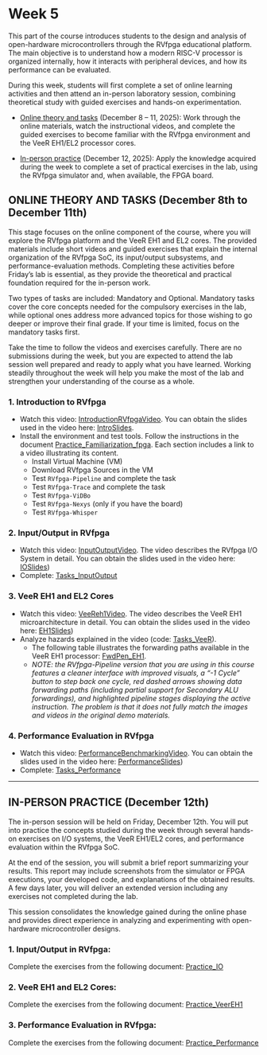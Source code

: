 # Week 5

This part of the course introduces students to the design and analysis of open-hardware microcontrollers through the RVfpga educational platform. The main objective is to understand how a modern RISC-V processor is organized internally, how it interacts with peripheral devices, and how its performance can be evaluated.

During this week, students will first complete a set of online learning activities and then attend an in-person laboratory session, combining theoretical study with guided exercises and hands-on experimentation.

- [Online theory and tasks](https://github.com/artecs-group/RVfpga-sim-addons/blob/main/Design_Microcontrollers_Open_Hardware_25-26/Week5/README.md#online-theory-and-tasks-december-8th-to-december-11th) (December 8 – 11, 2025): Work through the online materials, watch the instructional videos, and complete the guided exercises to become familiar with the RVfpga environment and the VeeR EH1/EL2 processor cores.

- [In-person practice](https://github.com/artecs-group/RVfpga-sim-addons/blob/main/Design_Microcontrollers_Open_Hardware_25-26/Week5/README.md#in-person-practice-december-12th) (December 12, 2025): Apply the knowledge acquired during the week to complete a set of practical exercises in the lab, using the RVfpga simulator and, when available, the FPGA board.

## ONLINE THEORY AND TASKS (December 8th to December 11th)

This stage focuses on the online component of the course, where you will explore the RVfpga platform and the VeeR EH1 and EL2 cores. The provided materials include short videos and guided exercises that explain the internal organization of the RVfpga SoC, its input/output subsystems, and performance-evaluation methods. Completing these activities before Friday’s lab is essential, as they provide the theoretical and practical foundation required for the in-person work.

Two types of tasks are included: Mandatory and Optional. Mandatory tasks cover the core concepts needed for the compulsory exercises in the lab, while optional ones address more advanced topics for those wishing to go deeper or improve their final grade. If your time is limited, focus on the mandatory tasks first.

Take the time to follow the videos and exercises carefully. There are no submissions during the week, but you are expected to attend the lab session well prepared and ready to apply what you have learned. Working steadily throughout the week will help you make the most of the lab and strengthen your understanding of the course as a whole.

### 1. **Introduction to RVfpga**
  - Watch this video: [IntroductionRVfpgaVideo](https://www.youtube.com/watch?v=sc_Jn0XSkNw). You can obtain the slides used in the video here: [IntroSlides](https://drive.google.com/file/d/17Kid-KSDqPOPoEudiWhcuOdUChYpkcbp/view?usp=drive_link).
  - Install the environment and test tools. Follow the instructions in the document [Practice_Familiarization_fpga](https://drive.google.com/file/d/1vdLf39U89q38gmLuodo7nZkctRqeAiyO/view?usp=drive_link). Each section includes a link to a video illustrating its content.
    - Install Virtual Machine (VM)
    - Download RVfpga Sources in the VM
    - Test `RVfpga-Pipeline` and complete the task
    - Test `RVfpga-Trace` and complete the task
    - Test `RVfpga-ViDBo`
    - Test `RVfpga-Nexys` (only if you have the board)
    - Test `RVfpga-Whisper`

### 2. **Input/Output in RVfpga**
  - Watch this video: [InputOutputVideo](https://www.youtube.com/watch?v=8fK-CoEbo0Y). The video describes the RVfpga I/O System in detail. You can obtain the slides used in the video here: [IOSlides](https://drive.google.com/file/d/1-Kav6TLV5xBURQYfZfRP3yzWUq_Qp7eV/view?usp=drive_link))
  - Complete: [Tasks_InputOutput](https://drive.google.com/file/d/1FX5Fr63ecMRLswCPk606GWZr7z65b1Fp/view?usp=drive_link)

### 3. **VeeR EH1 and EL2 Cores**
  - Watch this video: [VeeReh1Video](https://youtu.be/xVnB6OM00cE?si=0HW333O-oPOXUDZG). The video describes the VeeR EH1 microarchitecture in detail. You can obtain the slides used in the video here: [EH1Slides](https://drive.google.com/file/d/1kIMQY3u5jZB7cAktFPqIHSpHAuruENAM/view?usp=drive_link))
  - Analyze hazards explained in the video (code: [Tasks_VeeR](https://drive.google.com/file/d/1NSOsgaQnFWfeKJbu6r6319T3zq0wzgf-/view?usp=sharing)).
      - The following table illustrates the forwarding paths available in the VeeR EH1 processor: [FwdPen_EH1](https://drive.google.com/file/d/1owNZUEw-2AZw2-El_mBu4-WpZ1HhYVNo/view?usp=sharing).
      - *NOTE: the RVfpga-Pipeline version that you are using in this course features a cleaner interface with improved visuals, a “-1 Cycle” button to step back one cycle, red dashed arrows showing data forwarding paths (including partial support for Secondary ALU forwardings), and highlighted pipeline stages displaying the active instruction. The problem is that it does not fully match the images and videos in the original demo materials.*

### 4. **Performance Evaluation in RVfpga**
  - Watch this video: [PerformanceBenchmarkingVideo](https://www.youtube.com/watch?v=GqaDEW3W4X0). You can obtain the slides used in the video here: [PerformanceSlides](https://drive.google.com/file/d/1xCmc4vFd_khLk6En14Ae_ZDF-OiP1QNm/view?usp=drive_link))
  - Complete: [Tasks_Performance](https://drive.google.com/file/d/1221ZkEwMsJuQGO-T1emmaSZvgeHH_mls/view?usp=drive_link)

---

## IN-PERSON PRACTICE (December 12th)

The in-person session will be held on Friday, December 12th. You will put into practice the concepts studied during the week through several hands-on exercises on I/O systems, the VeeR EH1/EL2 cores, and performance evaluation within the RVfpga SoC.

At the end of the session, you will submit a brief report summarizing your results. This report may include screenshots from the simulator or FPGA executions, your developed code, and explanations of the obtained results. A few days later, you will deliver an extended version including any exercises not completed during the lab.

This session consolidates the knowledge gained during the online phase and provides direct experience in analyzing and experimenting with open-hardware microcontroller designs.

### 1. **Input/Output in RVfpga**: 
Complete the exercises from the following document: [Practice_IO]()

### 2. **VeeR EH1 and EL2 Cores**: 
Complete the exercises from the following document: [Practice_VeerEH1]()

### 3. **Performance Evaluation in RVfpga**: 
Complete the exercises from the following document: [Practice_Performance]()

